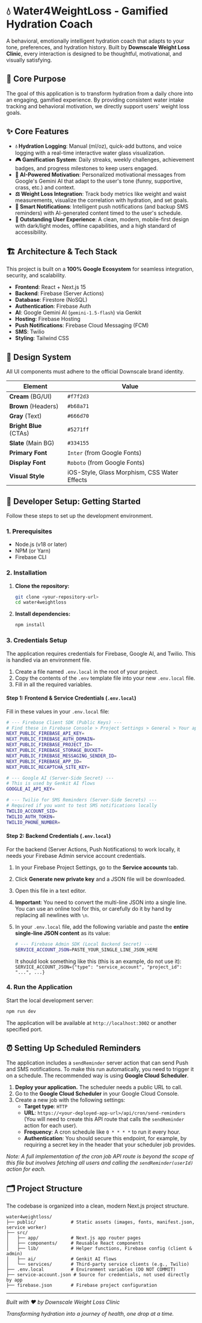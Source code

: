 # 💧 Water4WeightLoss - Gamified Hydration Coach

A behavioral, emotionally intelligent hydration coach that adapts to your tone, preferences, and hydration history. Built by **Downscale Weight Loss Clinic**, every interaction is designed to be thoughtful, motivational, and visually satisfying.

## 🎯 Core Purpose

The goal of this application is to transform hydration from a daily chore into an engaging, gamified experience. By providing consistent water intake tracking and behavioral motivation, we directly support users' weight loss goals.

## ✨ Core Features

  * **💧 Hydration Logging**: Manual (ml/oz), quick-add buttons, and voice logging with a real-time interactive water glass visualization.
  * **🎮 Gamification System**: Daily streaks, weekly challenges, achievement badges, and progress milestones to keep users engaged.
  * **🤖 AI-Powered Motivation**: Personalized motivational messages from Google's Gemini AI that adapt to the user's tone (funny, supportive, crass, etc.) and context.
  * **⚖️ Weight Loss Integration**: Track body metrics like weight and waist measurements, visualize the correlation with hydration, and set goals.
  * **🔔 Smart Notifications**: Intelligent push notifications (and backup SMS reminders) with AI-generated content timed to the user's schedule.
  * **📱 Outstanding User Experience**: A clean, modern, mobile-first design with dark/light modes, offline capabilities, and a high standard of accessibility.

## 🏗️ Architecture & Tech Stack

This project is built on a **100% Google Ecosystem** for seamless integration, security, and scalability.

  * **Frontend**: React + Next.js 15
  * **Backend**: Firebase (Server Actions)
  * **Database**: Firestore (NoSQL)
  * **Authentication**: Firebase Auth
  * **AI**: Google Gemini AI (`gemini-1.5-flash`) via Genkit
  * **Hosting**: Firebase Hosting
  * **Push Notifications**: Firebase Cloud Messaging (FCM)
  * **SMS**: Twilio
  * **Styling**: Tailwind CSS

## 🎨 Design System

All UI components must adhere to the official Downscale brand identity.

| Element               | Value                                                 |
| --------------------- | ----------------------------------------------------- |
| **Cream** (BG/UI)     | `#f7f2d3`                                             |
| **Brown** (Headers)   | `#b68a71`                                             |
| **Gray** (Text)       | `#666d70`                                             |
| **Bright Blue** (CTAs)| `#5271ff`                                             |
| **Slate** (Main BG)   | `#334155`                                             |
| **Primary Font** | `Inter` (from Google Fonts)                           |
| **Display Font** | `Roboto` (from Google Fonts)                          |
| **Visual Style** | iOS-Style, Glass Morphism, CSS Water Effects          |

## 🚀 Developer Setup: Getting Started

Follow these steps to set up the development environment.

### 1. Prerequisites

  * Node.js (v18 or later)
  * NPM (or Yarn)
  * Firebase CLI

### 2. Installation

1.  **Clone the repository:**

    ```bash
    git clone <your-repository-url>
    cd water4weightloss
    ```

2.  **Install dependencies:**

    ```bash
    npm install
    ```

### 3. Credentials Setup

The application requires credentials for Firebase, Google AI, and Twilio. This is handled via an environment file.

1.  Create a file named `.env.local` in the root of your project.
2.  Copy the contents of the `.env` template file into your new `.env.local` file.
3.  Fill in all the required variables.

#### Step 1: Frontend & Service Credentials (`.env.local`)

Fill in these values in your `.env.local` file:

```bash
# --- Firebase Client SDK (Public Keys) ---
# Find these in Firebase Console > Project Settings > General > Your apps > SDK setup and configuration
NEXT_PUBLIC_FIREBASE_API_KEY=
NEXT_PUBLIC_FIREBASE_AUTH_DOMAIN=
NEXT_PUBLIC_FIREBASE_PROJECT_ID=
NEXT_PUBLIC_FIREBASE_STORAGE_BUCKET=
NEXT_PUBLIC_FIREBASE_MESSAGING_SENDER_ID=
NEXT_PUBLIC_FIREBASE_APP_ID=
NEXT_PUBLIC_RECAPTCHA_SITE_KEY=

# --- Google AI (Server-Side Secret) ---
# This is used by Genkit AI flows
GOOGLE_AI_API_KEY=

# --- Twilio for SMS Reminders (Server-Side Secrets) ---
# Required if you want to test SMS notifications locally
TWILIO_ACCOUNT_SID=
TWILIO_AUTH_TOKEN=
TWILIO_PHONE_NUMBER=
```

#### Step 2: Backend Credentials (`.env.local`)

For the backend (Server Actions, Push Notifications) to work locally, it needs your Firebase Admin service account credentials.

1.  In your Firebase Project Settings, go to the **Service accounts** tab.
2.  Click **Generate new private key** and a JSON file will be downloaded.
3.  Open this file in a text editor.
4.  **Important**: You need to convert the multi-line JSON into a single line. You can use an online tool for this, or carefully do it by hand by replacing all newlines with `\n`.
5.  In your `.env.local` file, add the following variable and paste the **entire single-line JSON content** as its value:

    ```bash
    # --- Firebase Admin SDK (Local Backend Secret) ---
    SERVICE_ACCOUNT_JSON=PASTE_YOUR_SINGLE_LINE_JSON_HERE
    ```

    It should look something like this (this is an example, do not use it):
    `SERVICE_ACCOUNT_JSON={"type": "service_account", "project_id": "...", ...}`

### 4. Run the Application

Start the local development server:

```bash
npm run dev
```

The application will be available at `http://localhost:3002` or another specified port.

## ⏰ Setting Up Scheduled Reminders

The application includes a `sendReminder` server action that can send Push and SMS notifications. To make this run automatically, you need to trigger it on a schedule. The recommended way is using **Google Cloud Scheduler**.

1.  **Deploy your application.** The scheduler needs a public URL to call.
2.  Go to the **Google Cloud Scheduler** in your Google Cloud Console.
3.  Create a new job with the following settings:
    *   **Target type**: `HTTP`
    *   **URL**: `https://<your-deployed-app-url>/api/cron/send-reminders` (You will need to create this API route that calls the `sendReminder` action for each user).
    *   **Frequency**: A cron schedule like `0 * * * *` to run it every hour.
    *   **Authentication**: You should secure this endpoint, for example, by requiring a secret key in the header that your scheduler job provides.

*Note: A full implementation of the cron job API route is beyond the scope of this file but involves fetching all users and calling the `sendReminder(userId)` action for each.*

## 🗂️ Project Structure

The codebase is organized into a clean, modern Next.js project structure.

```
water4weightloss/
├── public/             # Static assets (images, fonts, manifest.json, service worker)
├── src/
│   ├── app/            # Next.js app router pages
│   ├── components/     # Reusable React components
│   ├── lib/            # Helper functions, Firebase config (client & admin)
│   ├── ai/             # Genkit AI flows
│   └── services/       # Third-party service clients (e.g., Twilio)
├── .env.local          # Environment variables (DO NOT COMMIT)
├── service-account.json # Source for credentials, not used directly by app
├── firebase.json       # Firebase project configuration
```
-----

*Built with ❤️ by Downscale Weight Loss Clinic*

*Transforming hydration into a journey of health, one drop at a time.*
